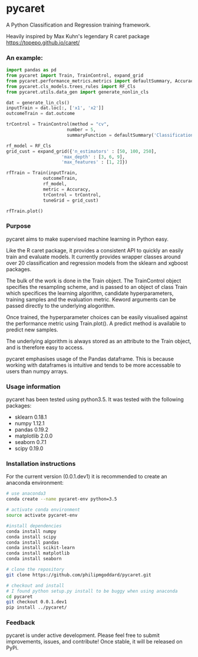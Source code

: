 # pycaret

A Python Classification and Regression training framework.

Heavily inspired by Max Kuhn's legendary R caret package https://topepo.github.io/caret/



### An example:

``` python
import pandas as pd
from pycaret import Train, TrainControl, expand_grid
from pycaret.performance_metrics.metrics import defaultSummary, Accuracy
from pycaret.cls_models.trees_rules import RF_Cls
from pycaret.utils.data_gen import generate_nonlin_cls

dat = generate_lin_cls()
inputTrain = dat.loc[:, ['x1', 'x2']]
outcomeTrain = dat.outcome

trControl = TrainControl(method = "cv",
                       number = 5,
                       summaryFunction = defaultSummary('Classification'))

rf_model = RF_Cls
grid_cust = expand_grid({'n_estimators' : [50, 100, 250],
                     'max_depth' : [3, 6, 9],
                     'max_features' : [1, 2]})

rfTrain = Train(inputTrain,
              outcomeTrain,
              rf_model,
              metric = Accuracy,
              trControl = trControl,
              tuneGrid = grid_cust)

rfTrain.plot()
```

### Purpose

pycaret aims to make supervised machine learning in Python easy.

Like the R caret package, it provides a consistent API to quickly an easily train and evaluate models. It currently provides wrapper classes around over 20 classification and regression models from the sklearn and xgboost packages.

The bulk of the work is done in the Train object. The TrainControl object specifies the resampling scheme, and is passed to an object of class Train which specifices the learning algorithm, candidate hyperparameters, training samples and the evaluation metric. Keword arguments can be passed directly to the underlying alogorithm.

Once trained, the hyperparameter choices can be easily visualised against the performance metric using Train.plot(). A predict method is available to predict new samples.

The underlying algorithm is always stored as an attribute to the Train object, and is therefore easy to access.

pycaret emphasises usage of the Pandas dataframe. This is because working with dataframes is intuitive and tends to be more accessable to users than numpy arrays.

### Usage information

pycaret has been tested using python3.5. It was tested with the following packages:

- sklearn 0.18.1
- numpy 1.12.1
- pandas 0.19.2
- matplotlib 2.0.0
- seaborn 0.7.1
- scipy 0.19.0

### Installation instructions

For the current version (0.0.1.dev1) it is recommended to create an anaconda environment:

``` bash
# use anaconda3
conda create --name pycaret-env python=3.5

# activate conda environment
source activate pycaret-env

#install dependencies
conda install numpy
conda install scipy
conda install pandas
conda install scikit-learn
conda install matplotlib
conda install seaborn

# clone the repository
git clone https://github.com/philipmgoddard/pycaret.git

# checkout and install
# I found python setup.py install to be buggy when using anaconda
cd pycaret
git checkout 0.0.1.dev1
pip install ../pycaret/
```

### Feedback

pycaret is under active development. Please feel free to submit improvements, issues, and contribute! Once stable, it will be released on PyPi.





